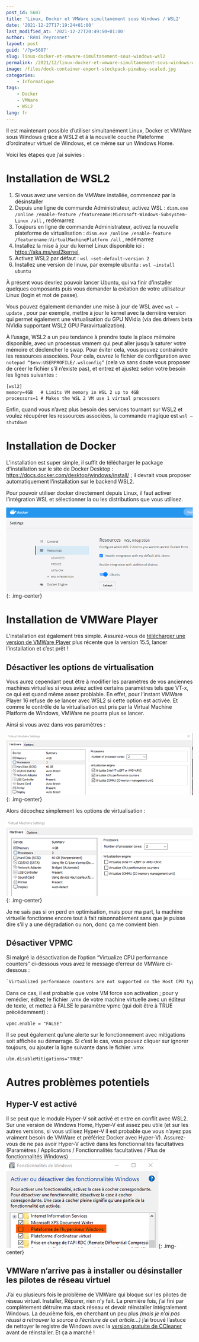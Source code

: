 ```yaml
---
post_id: 5607
title: 'Linux, Docker et VMWare simultanément sous Windows / WSL2'
date: '2021-12-27T17:19:24+01:00'
last_modified_at: '2021-12-27T20:49:50+01:00'
author: 'Rémi Peyronnet'
layout: post
guid: '/?p=5607'
slug: linux-docker-et-vmware-simultanement-sous-windows-wsl2
permalink: /2021/12/linux-docker-et-vmware-simultanement-sous-windows-wsl2/
image: /files/dock-container-export-stockpack-pixabay-scaled.jpg
categories:
    - Informatique
tags:
    - Docker
    - VMWare
    - WSL2
lang: fr
---
```


Il est maintenant possible d’utiliser simultanément Linux, Docker et VMWare sous Windows grâce à WSL2 et à la nouvelle couche Plateforme d’ordinateur virtuel de Windows, et ce même sur un Windows Home.

Voici les étapes que j’ai suivies :

# Installation de WSL2

1. Si vous avez une version de VMWare installée, commencez par la désinstaller
2. Depuis une ligne de commande Administrateur, activez WSL : `dism.exe /online /enable-feature /featurename:Microsoft-Windows-Subsystem-Linux /all` , redémarrez
3. Toujours en ligne de commande Administrateur, activez la nouvelle plateforme de virtualisation : `dism.exe /online /enable-feature /featurename:VirtualMachinePlatform /all` , redémarrez
4. Installez la mise à jour du kernel Linux disponible ici : <https://aka.ms/wsl2kernel>,
5. Activez WSL2 par défaut : `wsl –set-default-version 2`
6. Installez une version de linuw, par exemple ubuntu : `wsl –install ubuntu`

À présent vous devriez pouvoir lancer Ubuntu, qui va finir d’installer quelques composants puis vous demander la création de votre utilisateur Linux (login et mot de passe).

Vous pouvez également demander une mise à jour de WSL avec `wsl –update` , pour par exemple, mettre à jour le kernel avec la dernière version qui permet également une virtualisation du GPU NVidia (via des drivers beta NVidia supportant WSL2 GPU Paravirtualization).

À l’usage, WSL2 a un peu tendance à prendre toute la place mémoire disponible, avec un processus vmmem qui peut aller jusqu’à saturer votre mémoire et déclencher le swap. Pour éviter cela, vous pouvez contraindre les ressources associées. Pour cela, ouvrez le fichier de configuration avec `notepad “$env:USERPROFILE/.wslconfig”` (cela va sans doute vous proposer de créer le fichier s’il n’existe pas), et entrez et ajustez selon votre besoin les lignes suivantes :

```
[wsl2]
memory=4GB   # Limits VM memory in WSL 2 up to 4GB
processors=1 # Makes the WSL 2 VM use 1 virtual processors
```

Enfin, quand vous n’avez plus besoin des services tournant sur WSL2 et voulez récupérer les ressources associées, la commande magique est `wsl –shutdown`

# Installation de Docker

L’installation est super simple, il suffit de télécharger le package d’installation sur le site de Docker Desktop : <https://docs.docker.com/desktop/windows/install/> ; il devrait vous proposer automatiquement l’installation sur le backend WSL2.

Pour pouvoir utiliser docker directement depuis Linux, il faut activer l’intégration WSL et sélectionner la ou les distributions que vous utilisez.

![](/files/docker_wsl_integration.png){: .img-center}

# Installation de VMWare Player

L’installation est également très simple. Assurez-vous de [télécharger une version de VMWare Player](https://www.vmware.com/fr/products/workstation-player.html) plus récente que la version 15.5, lancer l’installation et c’est prêt !

## Désactiver les options de virtualisation

Vous aurez cependant peut être à modifier les paramètres de vos anciennes machines virtuelles si vous aviez activé certains paramètres tels que VT-x, ce qui est quand même assez problable. En effet, pour l’instant VMWare Player 16 refuse de se lancer avec WSL2 si cette option est activée. Et comme le contrôle de la virtualisation est pris par la Virtual Machine Platform de Windows, VMWare ne pourra plus se lancer.

Ainsi si vous avez dans vos paramètres :

![](/files/vmware_settings_before.png){: .img-center}

Alors décochez simplement les options de virtualisation :

![](/files/vmware_settings_after.png){: .img-center}

Je ne sais pas si on perd en optimisation, mais pour ma part, la machine virtuelle fonctionne encore tout à fait raisonnablement sans que je puisse dire s’il y a une dégradation ou non, donc ça me convient bien.

## Désactiver VPMC

Si malgré la désactivation de l’option “Virtualize CPU performance counters” ci-dessous vous avez le message d’erreur de VMWare ci-dessous :

```default
`Virtualized performance counters are not supported on the Host CPU type.Module VPMC power on failed. Failed to start the virtual machine``
```

Dans ce cas, il est probable que votre VM force son activation ; pour y remédier, éditez le fichier .vmx de votre machine virtuelle avec un éditeur de texte, et mettez à FALSE le paramètre vpmc (qui doit être à TRUE précédemment) :

```
vpmc.enable = "FALSE"
```

Il se peut également qu’une alerte sur le fonctionnement avec mitigations soit affichée au démarrage. Si c’est le cas, vous pouvez cliquer sur ignorer toujours, ou ajouter la ligne suivante dans le fichier .vmx

```
ulm.disableMitigations="TRUE"
```

# Autres problèmes potentiels

## Hyper-V est activé

Il se peut que le module Hyper-V soit activé et entre en conflit avec WSL2. Sur une version de Windows Home, Hyper-V est assez peu utile (et sur les autres versions, si vous utilisez Hyper-V il est probable que vous n’ayez pas vraiment besoin de VMWare et préfériez Docker avec Hyper-V). Assurez-vous de ne pas avoir Hyper-V activé dans les fonctionnalités facultatives (Paramètres / Applications / Fonctionnalités facultatives / Plus de fonctionnalités Windows) ![](/files/fonctionnalite_hyperv.png){: .img-center}

## VMWare n’arrive pas à installer ou désinstaller les pilotes de réseau virtuel

J’ai eu plusieurs fois le problème de VMWare qui bloque sur les pilotes de réseau virtuel. Installer, Réparer, rien n’y fait. La première fois, j’ai fini par complètement détruire ma stack réseau et devoir réinstaller intégralement Windows. La deuxième fois, en cherchant un peu plus *(mais je n’ai pas réussi à retrouver la source à l’écriture de cet article…)* j’ai trouvé l’astuce de nettoyer le registre de Windows avec la [version gratuite de CCleaner](https://www.ccleaner.com/fr-fr/ccleaner/download) avant de réinstaller. Et ça a marché !